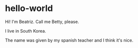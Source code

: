 # hello-world

Hi! I'm Beatriz. Call me Betty, please.

I live in South Korea.

The name was given by my spanish teacher and I think it's nice.
